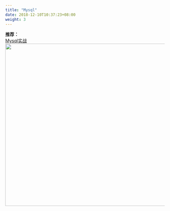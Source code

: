```yaml
---
title: "Mysql"
date: 2018-12-10T10:37:23+08:00
weight: 3
---
```


**推荐：**    
[Mysql实战](https://time.geekbang.org/column/139)
<img src="https://raw.github.com/chase-cheng/resource/master/images/mysql.jpeg" height=512px /> 
